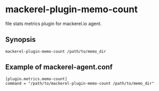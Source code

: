 # mackerel-plugin-memo-count
file stats metrics plugin for mackerel.io agent.

## Synopsis

```console
mackerel-plugin-memo-count /path/to/memo_dir
```

## Example of mackerel-agent.conf

```
[plugin.metrics.memo-count]
command = "/path/to/mackerel-plugin-memo-count /path/to/memo_dir"
```
